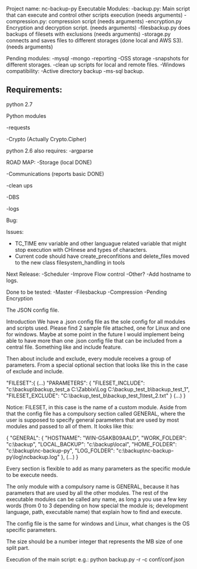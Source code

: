 Project name: nc-backup-py
Executable Modules:
-backup.py: Main script that can execute and control other scripts execution (needs arguments)
-compression.py: compression script (needs arguments)
-encryption.py Encryption and decryption script. (needs arguments)
-filesbackup.py does backups of filesets with exclusions (needs arguments)
-storage.py connects and saves files to different storages (done local and AWS S3). (needs arguments)

Pending modules:
-mysql
-mongo
-reporting
-OSS storage
-snapshots for different storages.
-clean up scripts for local and remote files.
-Windows compatibility:
-Active directory backup
-ms-sql backup.

Requirements:
-
python 2.7

Python modules

-requests

-Crypto (Actually Crypto.Cipher)

python 2.6 also requires:
-argparse

ROAD MAP:
-Storage (local DONE)

-Communications (reports basic DONE)

-clean ups

-DBS

-logs

Bug:

Issues:
- TC_TIME env variable and other languague related variable that might stop execution with CHinese and types of characters.
- Current code should have create_preconfitions and delete_files moved to the new class filesystem_handling in tools

Next Release:
-Scheduler
-Improve Flow control
-Other?
-Add hostname to logs.


Done to be tested:
-Master
-Filesbackup
-Compression
-Pending Encryption

The JSON config file.

Introduction
We have a .json config file as the sole config for all modules and scripts used. Please find 2 sample file attached, one for Linux and one for windows.
Maybe at some point in the future I would implement being able to have more than one .json config file that can be included from a central file. Something like and include feature.

Then about include and exclude, every module receives a group of parameters. From a special optional section that looks like this in the case of exclude and include.

"FILESET":{
(...)
"PARAMETERS": {
  "FILESET_INCLUDE": "c:\\backup\\backup_test_a C:\\Zabbix\\Log C:\\backup_test_b\\backup_test_1",
  "FILESET_EXCLUDE": "C:\\backup_test_b\\backup_test_1\\test_2.txt"
}
(...)
}

Notice: FILESET, in this case is the name of a custom module.
Aside from that the config file has a compulsory section called GENERAL, where the user is supposed to specify general parameters that are used by most modules and passed to all of them. It looks like this:


{
  "GENERAL": {
    "HOSTNAME": "WIN-G5AKB09AALD",
    "WORK_FOLDER": "c:\\backup",
    "LOCAL_BACKUP": "c:\\backup\\local",
    "HOME_FOLDER": "c:\\backup\\nc-backup-py",
    "LOG_FOLDER": "c:\\backup\\nc-backup-py\\log\\ncbackup.log"
    },
(...)
}

Every section is flexible to add as many parameters as the specific module to be execute needs.

The only module with a compulsory name is GENERAL, because it has parameters that are used by all the other modules. The rest of the executable modules can be called any name, as long a you use a few key words (from 0 to 3 depending on how special the module is; development language, path, executable name) that explain how to find and execute.

The config file is the same for windows and Linux, what changes is the OS specific parameters.

The size should be a number integer that represents the MB size of one split part.

Execution of the main script:
e.g.:
python backup.py -r -c conf/conf.json